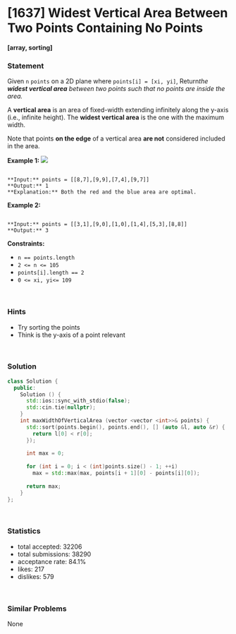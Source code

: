 # [1637] Widest Vertical Area Between Two Points Containing No Points

**[array, sorting]**

### Statement

Given `n` `points` on a 2D plane where `points[i] = [xi, yi]`, Return*the **widest vertical area** between two points such that no points are inside the area.*

A **vertical area** is an area of fixed-width extending infinitely along the y-axis (i.e., infinite height). The **widest vertical area** is the one with the maximum width.

Note that points **on the edge** of a vertical area **are not** considered included in the area.


**Example 1:**
![](https://assets.leetcode.com/uploads/2020/09/19/points3.png)​

```

**Input:** points = [[8,7],[9,9],[7,4],[9,7]]
**Output:** 1
**Explanation:** Both the red and the blue area are optimal.

```

**Example 2:**

```

**Input:** points = [[3,1],[9,0],[1,0],[1,4],[5,3],[8,8]]
**Output:** 3

```

**Constraints:**
* `n == points.length`
* `2 <= n <= 105`
* `points[i].length == 2`
* `0 <= xi, yi<= 109`


<br>

### Hints

- Try sorting the points
- Think is the y-axis of a point relevant

<br>

### Solution

```cpp
class Solution {
  public:
    Solution () {
      std::ios::sync_with_stdio(false);
      std::cin.tie(nullptr);
    }
    int maxWidthOfVerticalArea (vector <vector <int>>& points) {
      std::sort(points.begin(), points.end(), [] (auto &l, auto &r) {
        return l[0] < r[0];
      });
      
      int max = 0;
      
      for (int i = 0; i < (int)points.size() - 1; ++i)
        max = std::max(max, points[i + 1][0] - points[i][0]);
      
      return max;
    }
};
```

<br>

### Statistics

- total accepted: 32206
- total submissions: 38290
- acceptance rate: 84.1%
- likes: 217
- dislikes: 579

<br>

### Similar Problems

None
